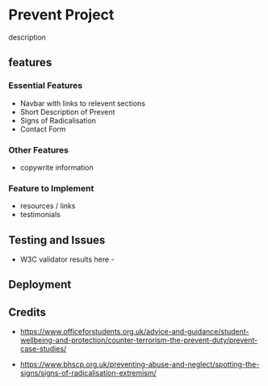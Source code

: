 # Prevent Project
description
## features
### Essential Features
- Navbar with links to relevent sections
- Short Description of Prevent
- Signs of Radicalisation
- Contact Form
### Other Features
- copywrite information

### Feature to Implement
- resources / links
- testimonials

## Testing and Issues
- W3C validator results here -

## Deployment

## Credits
- https://www.officeforstudents.org.uk/advice-and-guidance/student-wellbeing-and-protection/counter-terrorism-the-prevent-duty/prevent-case-studies/

- https://www.bhscp.org.uk/preventing-abuse-and-neglect/spotting-the-signs/signs-of-radicalisation-extremism/
